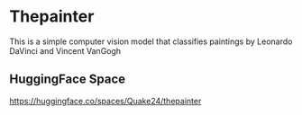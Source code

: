 # Thepainter

This is a simple computer vision model that classifies paintings by Leonardo DaVinci and Vincent VanGogh

## HuggingFace Space
https://huggingface.co/spaces/Quake24/thepainter
